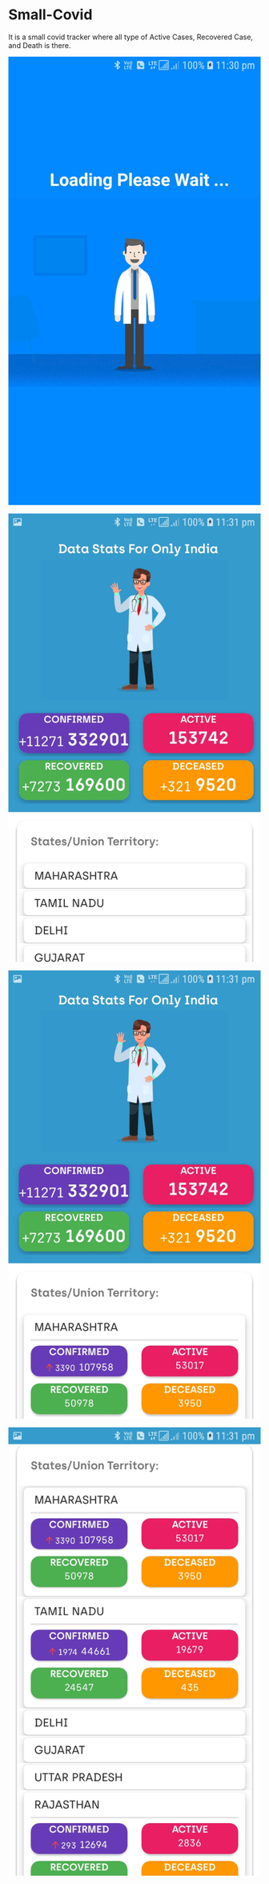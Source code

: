 # Small-Covid

It is a small covid tracker where all type of Active Cases, Recovered Case, and Death is there.

 ![Continuation indent](docs/1.jpeg)
 
 
 ![Continuation indent](docs/2.jpeg)
 
 
 ![Continuation indent](docs/3.jpeg)
 
 
 ![Continuation indent](docs/4.jpeg)
